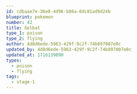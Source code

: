 ```yaml
---
id: cdbaae7e-36e0-4d96-b86a-0dc81ad9d24b
blueprint: pokemon
number: 42
title: Golbat
type_1: poison
type_2: flying
author: 4d8d6ede-5963-429f-9c2f-74b897007e0c
updated_by: 4d8d6ede-5963-429f-9c2f-74b897007e0c
updated_at: 1716139890
types:
  - poison
  - flying
tags:
  - stage-1
---
```

